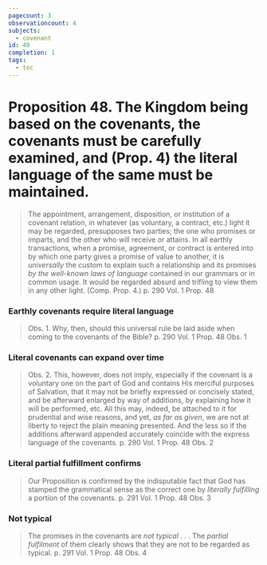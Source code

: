 ```yaml
---
pagecount: 3
observationcount: 4
subjects:
  - covenant
id: 49
completion: 1
tags:
  - toc
---
```

# Proposition 48. The Kingdom being based on the covenants, the covenants must be carefully examined, and (Prop. 4) the literal language of the same must be maintained.

>The appointment, arrangement, disposition, or institution of a covenant relation, in whatever (as voluntary, a contract, etc.) light it may be regarded, presupposes two parties; the one who promises or imparts, and the other who will receive or attains. In all earthly transactions, when a promise, agreement, or contract is entered into by which one party gives a promise of value to another, it is *universally* the custom to explain such a relationship and its promises *by the well-known laws of language* contained in our grammars or in common usage. It would be regarded absurd and trifling to view them in any other light. (Comp. Prop. 4.)
>p. 290 Vol. 1 Prop. 48
### Earthly covenants require literal language
>Obs. 1. Why, then, should this universal rule be laid aside when coming to the covenants of the Bible?
>p. 290 Vol. 1 Prop. 48 Obs. 1
### Literal covenants can expand over time
>Obs. 2. This, however, does not imply, especially if the covenant is a voluntary one on the part of God and contains His merciful purposes of Salvation, that it may not be briefly expressed or concisely stated, and be afterward enlarged by way of additions, by explaining how it will be performed, etc. All this may, indeed, be attached to it for prudential and wise reasons, and yet, *as far as given*, we are not at liberty to reject the plain meaning presented. And the less so if the additions afterward appended accurately coincide with the express language of the covenants.
>p. 290 Vol. 1 Prop. 48 Obs. 2
### Literal partial fulfillment confirms
>Our Proposition is confirmed by the indisputable fact that God has stamped the grammatical sense as the correct one by *literally fulfilling* a portion of the covenants.
>p. 291 Vol. 1 Prop. 48 Obs. 3
### Not typical
>The promises in the covenants are *not typical* . . .
>The *partial fulfilment* of them clearly shows that they are not to be regarded as typical. 
> p. 291 Vol. 1 Prop. 48 Obs. 4


